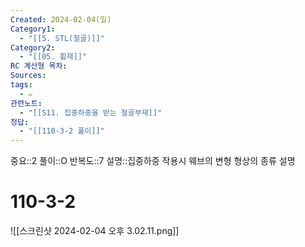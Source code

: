 ```yaml
---
Created: 2024-02-04(일)
Category1:
  - "[[5. STL(철골)]]"
Category2:
  - "[[05. 휨재]]"
RC 계산형 목차: 
Sources: 
tags:
  - ✏️
관련노트:
  - "[[S11. 집중하중을 받는 철골부재]]"
정답:
  - "[[110-3-2 풀이]]"
---
```

중요::2
풀이::O
반복도::7
설명::집중하중 작용시 웨브의 변형 형상의 종류 설명

#  110-3-2


![[스크린샷 2024-02-04 오후 3.02.11.png]]